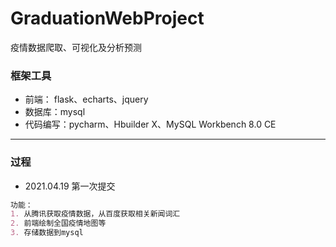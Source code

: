 # GraduationWebProject
疫情数据爬取、可视化及分析预测
### 框架工具
+ 前端： flask、echarts、jquery
+ 数据库：mysql
+ 代码编写：pycharm、Hbuilder X、MySQL Workbench 8.0 CE
------------------------------------
### 过程
+ 2021.04.19 第一次提交
~~~markdown
功能：
1. 从腾讯获取疫情数据，从百度获取相关新闻词汇
2. 前端绘制全国疫情地图等
3. 存储数据到mysql
~~~
